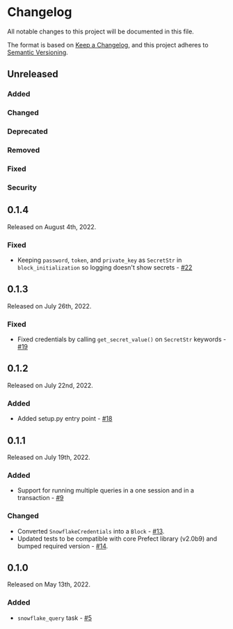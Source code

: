 # Changelog

All notable changes to this project will be documented in this file.

The format is based on [Keep a Changelog](https://keepachangelog.com/en/1.0.0/),
and this project adheres to [Semantic Versioning](https://semver.org/spec/v2.0.0.html).

## Unreleased

### Added

### Changed

### Deprecated

### Removed

### Fixed

### Security

## 0.1.4

Released on August 4th, 2022.

### Fixed
- Keeping `password`, `token`, and `private_key` as `SecretStr` in `block_initialization` so logging doesn't show secrets - [#22](https://github.com/PrefectHQ/prefect-snowflake/pull/22)

## 0.1.3
Released on July 26th, 2022.

### Fixed
- Fixed credentials by calling `get_secret_value()` on `SecretStr` keywords - [#19](https://github.com/PrefectHQ/prefect-snowflake/pull/19)

## 0.1.2
Released on July 22nd, 2022.

### Added
- Added setup.py entry point - [#18](https://github.com/PrefectHQ/prefect-snowflake/pull/18)

## 0.1.1

Released on July 19th, 2022.

### Added
- Support for running multiple queries in a one session and in a transaction - [#9](https://github.com/PrefectHQ/prefect-snowflake/pull/9)

### Changed
- Converted `SnowflakeCredentials` into a `Block` - [#13](https://github.com/PrefectHQ/prefect-snowflake/pull/13).
- Updated tests to be compatible with core Prefect library (v2.0b9) and bumped required version - [#14](https://github.com/PrefectHQ/prefect-snowflake/pull/14).

## 0.1.0

Released on May 13th, 2022.

### Added

- `snowflake_query` task - [#5](https://github.com/PrefectHQ/prefect-snowflake/pull/5)

